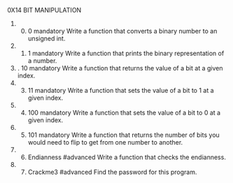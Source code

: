  0X14 BIT MANIPULATION
1. 0. 0
mandatory
Write a function that converts a binary number to an unsigned int.
2. 1. 1
mandatory
Write a function that prints the binary representation of a number.
3. . 10
mandatory
Write a function that returns the value of a bit at a given index.
4. 3. 11
mandatory
Write a function that sets the value of a bit to 1 at a given index.
5. 4. 100
mandatory
Write a function that sets the value of a bit to 0 at a given index.
6. 5. 101
mandatory
Write a function that returns the number of bits you would need to flip to get from one number to another.
7. 6. Endianness
#advanced
Write a function that checks the endianness.
8. 7. Crackme3
#advanced
Find the password for this program.
